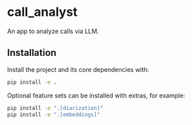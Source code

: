 # call_analyst

An app to analyze calls via LLM.

## Installation

Install the project and its core dependencies with:

```bash
pip install -e .
```

Optional feature sets can be installed with extras, for example:

```bash
pip install -e ".[diarization]"
pip install -e ".[embeddings]"
```
